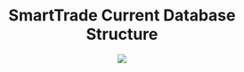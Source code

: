 
<h1 align="center">SmartTrade Current Database Structure</h1>

<p align="center">
  <img src="https://github.com/NetBeans-Projects/SmartTrade-Java-Web-eCommerce-Application/blob/database/smart_trade.png" />
</p>
